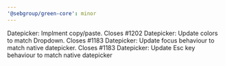 ```yaml
---
'@sebgroup/green-core': minor
---
```


Datepicker: Implment copy/paste. Closes #1202
Datepicker: Update colors to match Dropdown. Closes #1183
Datepicker: Update focus behaviour to match native datepicker. Closes #1183
Datepicker: Update Esc key behaviour to match native datepicker
